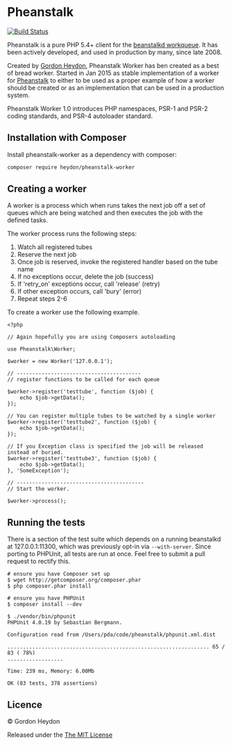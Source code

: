 Pheanstalk
==========

[![Build Status](https://travis-ci.org/gheydon/pheanstalk-worker.png?branch=master)](https://travis-ci.org/gheydon/pheanstalk-worker)

Pheanstalk is a pure PHP 5.4+ client for the [beanstalkd workqueue][1].  It has
been actively developed, and used in production by many, since late 2008.

Created by [Gordon Heydon][2], Pheanstalk Worker has ben created as a best of
bread worker. Started in Jan 2015 as stable implementation of a worker for
[Pheanstalk][3] to either to be used as a proper example of how a worker should
be created or as an implementation that can be used in a production system.

Pheanstalk Worker 1.0 introduces PHP namespaces, PSR-1 and PSR-2 coding standards,
and PSR-4 autoloader standard.

  [1]: http://xph.us/software/beanstalkd/
  [2]: http://heydon.com.au/
  [3]: https://github.com/pda/pheanstalk


Installation with Composer
-------------

Install pheanstalk-worker as a dependency with composer:

```bash
composer require heydon/pheanstalk-worker
```


Creating a worker
-----------------

A worker is a process which when runs takes the next job off a set of queues which are being watched and then executes
the job with the defined tasks.

The worker process runs the following steps:

1. Watch all registered tubes
2. Reserve the next job
3. Once job is reserved, invoke the registered handler based on the tube name
4. If no exceptions occur, delete the job (success)
5. If 'retry_on' exceptions occur, call 'release' (retry)
6. If other exception occurs, call 'bury' (error)
7. Repeat steps 2-6

To create a worker use the following example.

```
<?php

// Again hopefully you are using Composers autoloading

use Pheanstalk\Worker;

$worker = new Worker('127.0.0.1');

// ----------------------------------------
// register functions to be called for each queue

$worker->register('testtube', function ($job) {
    echo $job->getData();
});

// You can register multiple tubes to be watched by a single worker
$worker->register('testtube2', function ($job) {
    echo $job->getData();
});

// If you Exception class is specified the job will be released instead of buried.
$worker->register('testtube3', function ($job) {
    echo $job->getData();
}, 'SomeException');

// -----------------------------------------
// Start the worker.

$worker->process();
```

Running the tests
-----------------

There is a section of the test suite which depends on a running beanstalkd
at 127.0.0.1:11300, which was previously opt-in via `--with-server`.
Since porting to PHPUnit, all tests are run at once. Feel free to submit
a pull request to rectify this.

```
# ensure you have Composer set up
$ wget http://getcomposer.org/composer.phar
$ php composer.phar install

# ensure you have PHPUnit
$ composer install --dev

$ ./vendor/bin/phpunit
PHPUnit 4.0.19 by Sebastian Bergmann.

Configuration read from /Users/pda/code/pheanstalk/phpunit.xml.dist

................................................................. 65 / 83 ( 78%)
..................

Time: 239 ms, Memory: 6.00Mb

OK (83 tests, 378 assertions)
```


Licence
-------

© Gordon Heydon

Released under the [The MIT License](http://www.opensource.org/licenses/mit-license.php)

